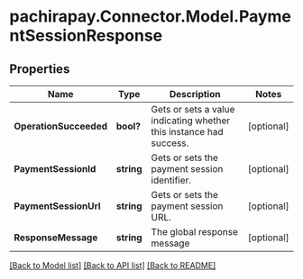 
# pachirapay.Connector.Model.PaymentSessionResponse

## Properties

Name | Type | Description | Notes
------------ | ------------- | ------------- | -------------
**OperationSucceeded** | **bool?** | Gets or sets a value indicating whether this instance had success. | [optional] 
**PaymentSessionId** | **string** | Gets or sets the payment session identifier. | [optional] 
**PaymentSessionUrl** | **string** | Gets or sets the payment session URL. | [optional] 
**ResponseMessage** | **string** | The global response message | [optional] 

[[Back to Model list]](../README.md#documentation-for-models)
[[Back to API list]](../README.md#documentation-for-api-endpoints)
[[Back to README]](../README.md)

